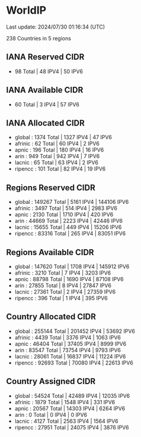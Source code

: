 # WorldIP

Last update: 2024/07/30 01:16:34 (UTC)

238 Countries in 5 regions

## IANA Reserved CIDR

- 98 Total | 48 IPV4 | 50 IPV6

## IANA Available CIDR

- 60 Total | 3 IPV4 | 57 IPV6

## IANA Allocated CIDR

- global : 1374 Total | 1327 IPV4 | 47 IPV6
- afrinic : 62 Total | 60 IPV4 | 2 IPV6
- apnic : 196 Total | 180 IPV4 | 16 IPV6
- arin : 949 Total | 942 IPV4 | 7 IPV6
- lacnic : 65 Total | 63 IPV4 | 2 IPV6
- ripencc : 101 Total | 82 IPV4 | 19 IPV6

## Regions Reserved CIDR

- global : 149267 Total | 5161 IPV4 | 144106 IPV6
- afrinic : 3497 Total | 514 IPV4 | 2983 IPV6
- apnic : 2130 Total | 1710 IPV4 | 420 IPV6
- arin : 44669 Total | 2223 IPV4 | 42446 IPV6
- lacnic : 15655 Total | 449 IPV4 | 15206 IPV6
- ripencc : 83316 Total | 265 IPV4 | 83051 IPV6

## Regions Available CIDR

- global : 147620 Total | 1708 IPV4 | 145912 IPV6
- afrinic : 3210 Total | 7 IPV4 | 3203 IPV6
- apnic : 88798 Total | 1690 IPV4 | 87108 IPV6
- arin : 27855 Total | 8 IPV4 | 27847 IPV6
- lacnic : 27361 Total | 2 IPV4 | 27359 IPV6
- ripencc : 396 Total | 1 IPV4 | 395 IPV6

## Country Allocated CIDR

- global : 255144 Total | 201452 IPV4 | 53692 IPV6
- afrinic : 4439 Total | 3376 IPV4 | 1063 IPV6
- apnic : 46404 Total | 37405 IPV4 | 8999 IPV6
- arin : 83547 Total | 73754 IPV4 | 9793 IPV6
- lacnic : 28061 Total | 16837 IPV4 | 11224 IPV6
- ripencc : 92693 Total | 70080 IPV4 | 22613 IPV6

## Country Assigned CIDR

- global : 54524 Total | 42489 IPV4 | 12035 IPV6
- afrinic : 1879 Total | 1548 IPV4 | 331 IPV6
- apnic : 20567 Total | 14303 IPV4 | 6264 IPV6
- arin : 0 Total | 0 IPV4 | 0 IPV6
- lacnic : 4127 Total | 2563 IPV4 | 1564 IPV6
- ripencc : 27951 Total | 24075 IPV4 | 3876 IPV6
